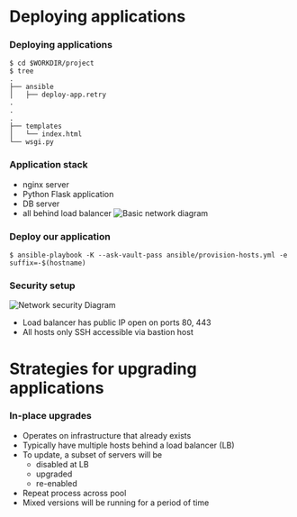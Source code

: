 # Deploying applications



### Deploying applications

```
$ cd $WORKDIR/project
$ tree
.
├── ansible
│   ├── deploy-app.retry
.
.
.
├── templates
│   └── index.html
└── wsgi.py
```


### Application stack

* nginx server
* Python Flask application
* DB server
* all behind load balancer
![Basic network diagram](img/application-lb.svg  "Diagram of our simple app")


### Deploy our application

```
$ ansible-playbook -K --ask-vault-pass ansible/provision-hosts.yml -e suffix=-$(hostname)
```


### Security setup

![Network security Diagram](img/application-security.svg "Networking security") <!-- .element: class="fragment" data-fragment-index="0" -->
* Load balancer has public IP open on ports 80, 443 <!-- .element: class="fragment" data-fragment-index="1" -->
* All hosts only SSH accessible via bastion host <!-- .element: class="fragment" data-fragment-index="2" -->



# Strategies for upgrading applications


### In-place upgrades

* Operates on infrastructure that already exists <!-- .element: class="fragment" data-fragment-index="0" -->
* Typically have multiple hosts behind a load balancer (LB) <!-- .element: class="fragment" data-fragment-index="1" -->
* To update, a subset of servers will be  <!-- .element: class="fragment" data-fragment-index="2" -->
  - disabled at LB <!-- .element: class="fragment" data-fragment-index="3" -->
  - upgraded <!-- .element: class="fragment" data-fragment-index="4" -->
  - re-enabled <!-- .element: class="fragment" data-fragment-index="5" -->
* Repeat process across pool <!-- .element: class="fragment" data-fragment-index="6" -->
* Mixed versions will be running for a period of time <!-- .element: class="fragment" data-fragment-index="7" -->

